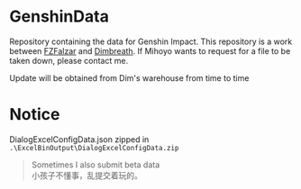 # GenshinData
Repository containing the data for Genshin Impact. This repository is a work between [FZFalzar](https://github.com/FZFalzar) and [Dimbreath](https://github.com/Dimbreath). If Mihoyo wants to request for a file to be taken down, please contact me.

Update will be obtained from Dim's warehouse from time to time

# Notice
DialogExcelConfigData.json zipped in `.\ExcelBinOutput\DialogExcelConfigData.zip`

> Sometimes I also submit beta data</br>小孩子不懂事，乱提交着玩的。
